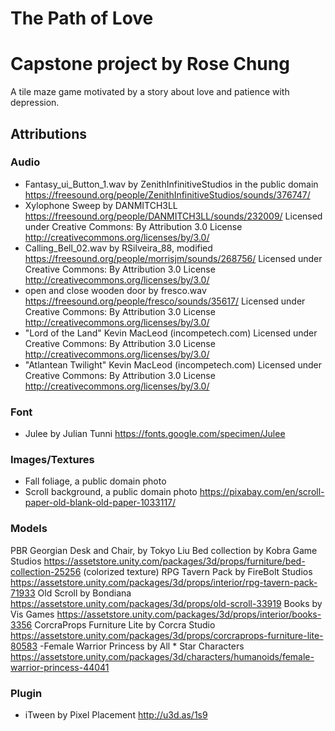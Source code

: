 # The Path of Love
# Capstone project by Rose Chung

A tile maze game motivated by a story about love and patience with depression.

## Attributions
### Audio
- Fantasy_ui_Button_1.wav by ZenithInfinitiveStudios in the public domain https://freesound.org/people/ZenithInfinitiveStudios/sounds/376747/
- Xylophone Sweep by DANMITCH3LL https://freesound.org/people/DANMITCH3LL/sounds/232009/ Licensed under Creative Commons: By Attribution 3.0 License
http://creativecommons.org/licenses/by/3.0/
- Calling_Bell_02.wav by RSilveira_88, modified https://freesound.org/people/morrisjm/sounds/268756/ Licensed under Creative Commons: By Attribution 3.0 License
http://creativecommons.org/licenses/by/3.0/
- open and close wooden door by fresco.wav https://freesound.org/people/fresco/sounds/35617/ Licensed under Creative Commons: By Attribution 3.0 License
http://creativecommons.org/licenses/by/3.0/
- "Lord of the Land" Kevin MacLeod (incompetech.com)
Licensed under Creative Commons: By Attribution 3.0 License
http://creativecommons.org/licenses/by/3.0/
- "Atlantean Twilight" Kevin MacLeod (incompetech.com)
Licensed under Creative Commons: By Attribution 3.0 License
http://creativecommons.org/licenses/by/3.0/


### Font
- Julee by Julian Tunni https://fonts.google.com/specimen/Julee

### Images/Textures
- Fall foliage, a public domain photo
- Scroll background, a public domain photo https://pixabay.com/en/scroll-paper-old-blank-old-paper-1033117/

### Models
PBR Georgian Desk and Chair, by Tokyo Liu 
Bed collection by Kobra Game Studios https://assetstore.unity.com/packages/3d/props/furniture/bed-collection-25256 (colorized texture)
RPG Tavern Pack by FireBolt Studios https://assetstore.unity.com/packages/3d/props/interior/rpg-tavern-pack-71933
Old Scroll by Bondiana https://assetstore.unity.com/packages/3d/props/old-scroll-33919
Books by Vis Games https://assetstore.unity.com/packages/3d/props/interior/books-3356
CorcraProps Furniture Lite by Corcra Studio https://assetstore.unity.com/packages/3d/props/corcraprops-furniture-lite-80583
-Female Warrior Princess by All * Star Characters https://assetstore.unity.com/packages/3d/characters/humanoids/female-warrior-princess-44041

### Plugin
- iTween by Pixel Placement http://u3d.as/1s9